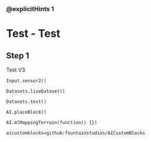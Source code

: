 ### @explicitHints 1

# Test - Test

## Step 1
Test V3

```ghost
Input.sensor2()

Datasets.liveDataset()

Datasets.test()

AI.placeBlock()

AI.mlMappingTerrain(function() {})
```

```package
aicustomblocks=github:fountainstudios/AICustomBlocks
```
